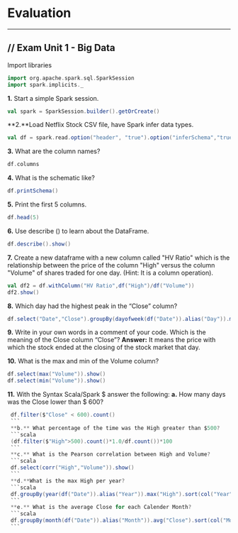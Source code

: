 # Evaluation
--- 
## // Exam Unit 1 - Big Data
Import libraries
```scala
import org.apache.spark.sql.SparkSession
import spark.implicits._
```
**1.** Start a simple Spark session.
 ```scala 
val spark = SparkSession.builder().getOrCreate()
```
**2.**Load Netflix Stock CSV file, have Spark infer data types.
```scala
val df = spark.read.option("header", "true").option("inferSchema","true")csv("Netflix_2011_2016.csv")
```
**3.** What are the column names?
```scala
df.columns
```
**4.** What is the schematic like?
```scala 
df.printSchema()
```
**5.** Print the first 5 columns.
```scala
df.head(5)
```
**6.** Use describe () to learn about the DataFrame. 
```scala
df.describe().show()
```
**7.** Create a new dataframe with a new column called "HV Ratio" which is the relationship between the price of the column "High" versus the column "Volume" of shares traded for one day. (Hint: It is a column operation).
```scala
val df2 = df.withColumn("HV Ratio",df("High")/df("Volume"))
df2.show() 
```
**8.** Which day had the highest peak in the “Close” column?
```scala
df.select("Date","Close").groupBy(dayofweek(df("Date")).alias("Day")).max("Close").sort(col("Day").asc).show(1)
```
**9.** Write in your own words in a comment of your code. Which is the meaning of the Close column “Close”?
**Answer:** It means the price with which the stock ended at the closing of the stock market that day.

**10.** What is the max and min of the Volume column?
```scala
df.select(max("Volume")).show()
df.select(min("Volume")).show()
```
**11.** With the Syntax Scala/Spark $ answer the following:
    **a.** How many days was the Close lower than $ 600?
   ```scala
    df.filter($"Close" < 600).count()
    ```
    **b.** What percentage of the time was the High greater than $500?
    ```scala
    (df.filter($"High">500).count()*1.0/df.count())*100
    ```
    **c.** What is the Pearson correlation between High and Volume?
    ```scala
    df.select(corr("High","Volume")).show()
    ```
    **d.**What is the max High per year?
    ```scala
    df.groupBy(year(df("Date")).alias("Year")).max("High").sort(col("Year").desc).show()
    ```
    **e.** What is the average Close for each Calender Month?
    ```scala
    df.groupBy(month(df("Date")).alias("Month")).avg("Close").sort(col("Month").asc).show() 
    ```